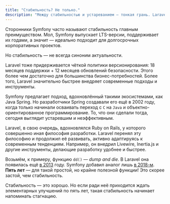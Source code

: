 ```yaml
---
title: "Стабильность? Не только."
description: "Между стабильностью и устареванием — тонкая грань. Laravel выбрал развитие."
---
```


Сторонники Symfony часто называют стабильность главным преимуществом. Мол, Symfony выпускает LTS-версии, поддерживает их годами, а значит — идеально подходит для долгосрочных корпоративных проектов.

Но стабильность — не всегда синоним актуальности.

Laravel тоже придерживается чёткой политики версионирования: 18 месяцев поддержки + 12 месяцев обновлений безопасности. Этого более чем достаточно для большинства бизнес-потребностей. Более того, Laravel значительно быстрее внедряет современные подходы и инструменты.

Symfony предлагает подход, вдохновлённый такими экосистемами, как Java Spring. Но разработчики Spring создавали его ещё в 2002 году, когда только начинали осваивать переход с `C` на `Java` и объектно-ориентированное программирование. То, что они сделали тогда, сегодня выглядит устаревшим и неэффективным.

Laravel, в свою очередь, вдохновлялся Ruby on Rails, у которого совершенно иная философия разработки. Laravel перенял эту философию и продолжил её развивать, активно адаптируясь к современным тенденциям. Например, он внедрил Livewire, Inertia.js и другие инструменты, делающие разработку удобнее и быстрее.

Возьмём, к примеру, функцию `dd()` — *dump and die*. В Laravel она появилась ещё [в 2013](https://github.com/laravel/framework/commit/308b3721a8e63acde6aa0c0e5f2ba42ecaf4b2be) году. Symfony добавил аналог лишь [в 2018-м](https://github.com/symfony/var-dumper/commit/d5a5a4b9505ebbe8e37553970b210ccc19fca67a). **Пять лет** — для такой простой, но крайне полезной функции! Это скорее застой, чем стабильность.

Стабильность — это хорошо. Но если ради неё приходится ждать элементарных улучшений по пять лет, такая стабильность начинает напоминать стагнацию.

